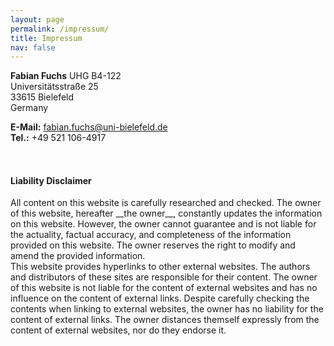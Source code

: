 ```yaml
---
layout: page
permalink: /impressum/
title: Impressum
nav: false
---
```

__Fabian Fuchs__
UHG B4-122<br>
Universitätsstraße 25<br>
33615 Bielefeld<br>
Germany

__E-Mail:__ fabian.fuchs@uni-bielefeld.de<br>
__Tel.:__ +49 521 106-4917


<h4 style="padding-top:2rem">Liability Disclaimer</h4>
All content on this website is carefully researched and checked. The owner of this website, hereafter __the owner__, constantly updates the information on this website. However, the owner cannot guarantee and is not liable for the actuality, factual accuracy, and completeness of the information provided on this website. The owner reserves the right to modify and amend the provided information.<br>
This website provides hyperlinks to other external websites. The authors and distributors of these sites are responsible for their content. The owner of this website is not liable for the content of external websites and has no influence on the content of external links. Despite carefully checking the contents when linking to external websites, the owner has no liability for the content of external links. The owner distances themself expressly from the content of external websites, nor do they endorse it.